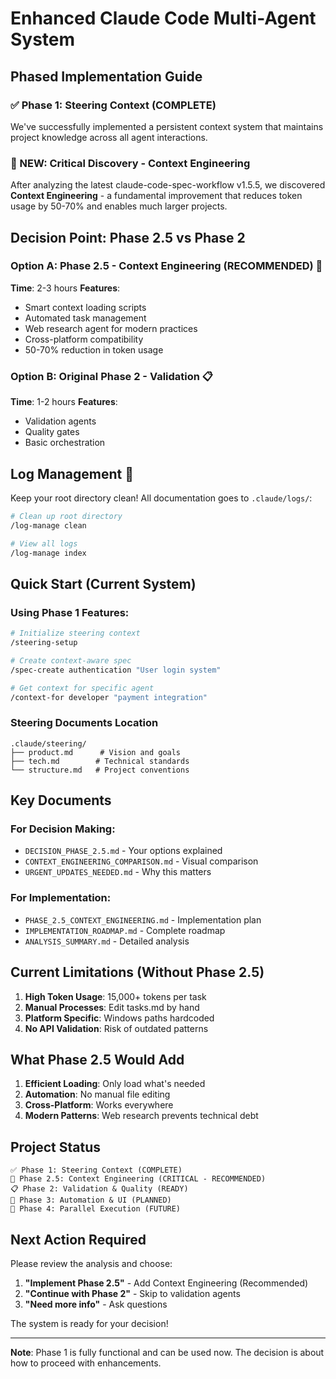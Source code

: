 # Enhanced Claude Code Multi-Agent System
## Phased Implementation Guide

### ✅ Phase 1: Steering Context (COMPLETE)

We've successfully implemented a persistent context system that maintains project knowledge across all agent interactions.

### 🚨 NEW: Critical Discovery - Context Engineering

After analyzing the latest claude-code-spec-workflow v1.5.5, we discovered **Context Engineering** - a fundamental improvement that reduces token usage by 50-70% and enables much larger projects.

## Decision Point: Phase 2.5 vs Phase 2

### Option A: Phase 2.5 - Context Engineering (RECOMMENDED) 🚀
**Time**: 2-3 hours
**Features**:
- Smart context loading scripts
- Automated task management  
- Web research agent for modern practices
- Cross-platform compatibility
- 50-70% reduction in token usage

### Option B: Original Phase 2 - Validation 📋
**Time**: 1-2 hours
**Features**:
- Validation agents
- Quality gates
- Basic orchestration

## Log Management 📁

Keep your root directory clean! All documentation goes to `.claude/logs/`:
```bash
# Clean up root directory
/log-manage clean

# View all logs
/log-manage index
```

## Quick Start (Current System)

### Using Phase 1 Features:
```bash
# Initialize steering context
/steering-setup

# Create context-aware spec
/spec-create authentication "User login system"

# Get context for specific agent
/context-for developer "payment integration"
```

### Steering Documents Location
```
.claude/steering/
├── product.md      # Vision and goals
├── tech.md        # Technical standards
└── structure.md   # Project conventions
```

## Key Documents

### For Decision Making:
- `DECISION_PHASE_2.5.md` - Your options explained
- `CONTEXT_ENGINEERING_COMPARISON.md` - Visual comparison
- `URGENT_UPDATES_NEEDED.md` - Why this matters

### For Implementation:
- `PHASE_2.5_CONTEXT_ENGINEERING.md` - Implementation plan
- `IMPLEMENTATION_ROADMAP.md` - Complete roadmap
- `ANALYSIS_SUMMARY.md` - Detailed analysis

## Current Limitations (Without Phase 2.5)

1. **High Token Usage**: 15,000+ tokens per task
2. **Manual Processes**: Edit tasks.md by hand
3. **Platform Specific**: Windows paths hardcoded
4. **No API Validation**: Risk of outdated patterns

## What Phase 2.5 Would Add

1. **Efficient Loading**: Only load what's needed
2. **Automation**: No manual file editing
3. **Cross-Platform**: Works everywhere
4. **Modern Patterns**: Web research prevents technical debt

## Project Status

```
✅ Phase 1: Steering Context (COMPLETE)
🚨 Phase 2.5: Context Engineering (CRITICAL - RECOMMENDED)
📋 Phase 2: Validation & Quality (READY)
📅 Phase 3: Automation & UI (PLANNED)
🚀 Phase 4: Parallel Execution (FUTURE)
```

## Next Action Required

Please review the analysis and choose:
1. **"Implement Phase 2.5"** - Add Context Engineering (Recommended)
2. **"Continue with Phase 2"** - Skip to validation agents
3. **"Need more info"** - Ask questions

The system is ready for your decision!

---

**Note**: Phase 1 is fully functional and can be used now. The decision is about how to proceed with enhancements.